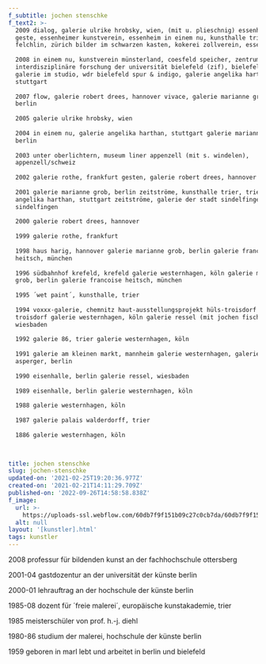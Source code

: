 ```yaml
---
f_subtitle: jochen stenschke
f_text2: >-
  2009 dialog, galerie ulrike hrobsky, wien, (mit u. plieschnig) essenheimer
  geste, essenheimer kunstverein, essenheim in einem nu, kunsthalle trier art
  felchlin, zürich bilder im schwarzen kasten, kokerei zollverein, essen  
    
  2008 in einem nu, kunstverein münsterland, coesfeld speicher, zentrum für
  interdisziplinäre forschung der universität bielefeld (zif), bielefeld flow,
  galerie im studio, wdr bielefeld spur & indigo, galerie angelika harthan,
  stuttgart  
    
  2007 flow, galerie robert drees, hannover vivace, galerie marianne grob,
  berlin  
    
  2005 galerie ulrike hrobsky, wien  
    
  2004 in einem nu, galerie angelika harthan, stuttgart galerie marianne grob,
  berlin  
    
  2003 unter oberlichtern, museum liner appenzell (mit s. windelen),
  appenzell/schweiz  
    
  2002 galerie rothe, frankfurt gesten, galerie robert drees, hannover  
    
  2001 galerie marianne grob, berlin zeitströme, kunsthalle trier, trier galerie
  angelika harthan, stuttgart zeitströme, galerie der stadt sindelfingen,
  sindelfingen  
    
  2000 galerie robert drees, hannover  
    
  1999 galerie rothe, frankfurt  
    
  1998 haus harig, hannover galerie marianne grob, berlin galerie francoise
  heitsch, münchen  
    
  1996 südbahnhof krefeld, krefeld galerie westernhagen, köln galerie marianne
  grob, berlin galerie francoise heitsch, münchen  
    
  1995 ´wet paint´, kunsthalle, trier  
    
  1994 voxxx-galerie, chemnitz haut-ausstellungsprojekt hüls-troisdorf ag,
  troisdorf galerie westernhagen, köln galerie ressel (mit jochen fischer),
  wiesbaden  
    
  1992 galerie 86, trier galerie westernhagen, köln  
    
  1991 galerie am kleinen markt, mannheim galerie westernhagen, galerie
  asperger, berlin  
    
  1990 eisenhalle, berlin galerie ressel, wiesbaden  
    
  1989 eisenhalle, berlin galerie westernhagen, köln  
    
  1988 galerie westernhagen, köln  
    
  1987 galerie palais walderdorff, trier  
    
  1886 galerie westernhagen, köln


  ‍
title: jochen stenschke
slug: jochen-stenschke
updated-on: '2021-02-25T19:20:36.977Z'
created-on: '2021-02-21T14:11:29.709Z'
published-on: '2022-09-26T14:58:58.838Z'
f_image:
  url: >-
    https://uploads-ssl.webflow.com/60db7f9f151b09c27c0cb7da/60db7f9f151b09171a0cb9c9_stenschke.jpg
  alt: null
layout: '[kunstler].html'
tags: kunstler
---
```


2008 professur für bildenden kunst an der fachhochschule ottersberg  
  
2001-04 gastdozentur an der universität der künste berlin  
  
2000-01 lehrauftrag an der hochschule der künste berlin  
  
1985-08 dozent für ´freie malerei´, europäische kunstakademie, trier  
  
1985 meisterschüler von prof. h.-j. diehl  
  
1980-86 studium der malerei, hochschule der künste berlin  
  
1959 geboren in marl lebt und arbeitet in berlin und bielefeld
